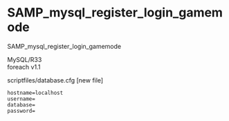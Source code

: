 # SAMP_mysql_register_login_gamemode
SAMP_mysql_register_login_gamemode

MySQL/R33<br>
foreach v1.1<br>
<p>
	scriptfiles/database.cfg [new file]<p>

	hostname=localhost
	username=
	database=
	password=
  <p>
